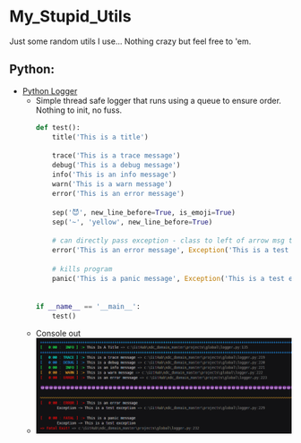 # My_Stupid_Utils

Just some random utils I use... Nothing crazy but feel free to 'em.


## Python:

- [Python Logger](./python/logger/logger.py)
  - Simple thread safe logger that runs using a queue to ensure order. Nothing to init, no fuss.
    ```python
    def test():
        title('This is a title')

        trace('This is a trace message')
        debug('This is a debug message')
        info('This is an info message')
        warn('This is a warn message')
        error('This is an error message')

        sep('😈', new_line_before=True, is_emoji=True)
        sep('~', 'yellow', new_line_before=True)

        # can directly pass exception - class to left of arrow msg to the right
        error('This is an error message', Exception('This is a test exception'))

        # kills program
        panic('This is a panic message', Exception('This is a test exception'))


    if __name__ == '__main__':
        test()
    ```
  - Console out
  - ![Output](./python/logger/logger_out.png)
